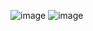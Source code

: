 ![image](https://github.com/user-attachments/assets/b13b388c-4cc6-4489-bf55-81036617a403)
![image](https://github.com/user-attachments/assets/41b5c104-011f-4945-8359-de00d89619d2)
